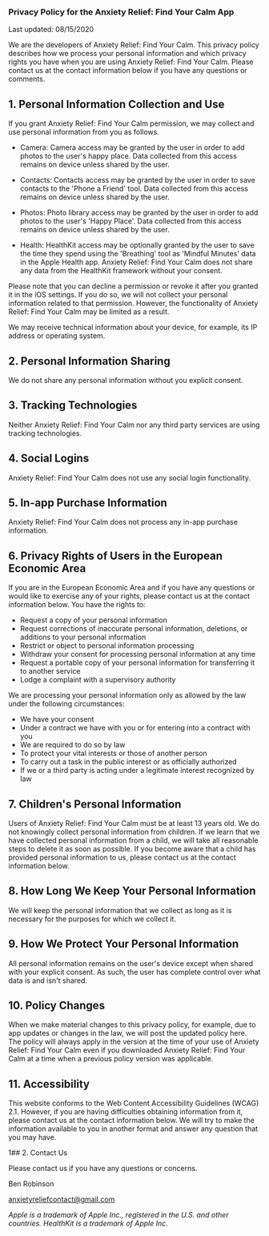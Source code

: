 ### Privacy Policy for the Anxiety Relief: Find Your Calm App

Last updated: 08/15/2020 

We are the developers of Anxiety Relief: Find Your Calm. This privacy policy describes how we process your personal information and which privacy rights you have when you are using Anxiety Relief: Find Your Calm. Please contact us at the contact information below if you have any questions or comments.

## 1. Personal Information Collection and Use

If you grant Anxiety Relief: Find Your Calm permission, we may collect and use personal information from you as follows.

- Camera: Camera access may be granted by the user in order to add photos to the user's happy place. Data collected from this access remains on device unless shared by the user.

- Contacts: Contacts access may be granted by the user in order to save contacts to the 'Phone a Friend' tool. Data collected from this access remains on device unless shared by the user.

- Photos: Photo library access may be granted by the user in order to add photos to the user's 'Happy Place'. Data collected from this access remains on device unless shared by the user.

- Health: HealthKit access may be optionally granted by the user to save the time they spend using the 'Breathing' tool as 'Mindful Minutes' data in the Apple Health app. Anxiety Relief: Find Your Calm does not share any data from the HealthKit framework without your consent.

Please note that you can decline a permission or revoke it after you granted it in the iOS settings. If you do so, we will not collect your personal information related to that permission. However, the functionality of Anxiety Relief: Find Your Calm may be limited as a result.

We may receive technical information about your device, for example, its IP address or operating system.


## 2. Personal Information Sharing

We do not share any personal information without you explicit consent.


## 3. Tracking Technologies

Neither Anxiety Relief: Find Your Calm nor any third party services are using tracking technologies.


## 4. Social Logins

Anxiety Relief: Find Your Calm does not use any social login functionality.


## 5. In-app Purchase Information

Anxiety Relief: Find Your Calm does not process any in-app purchase information.


## 6. Privacy Rights of Users in the European Economic Area

If you are in the European Economic Area and if you have any questions or would like to exercise any of your rights, please contact us at the contact information below. You have the rights to:

- Request a copy of your personal information
- Request corrections of inaccurate personal information, deletions, or additions to your personal information
- Restrict or object to personal information processing
- Withdraw your consent for processing personal information at any time
- Request a portable copy of your personal information for transferring it to another service
- Lodge a complaint with a supervisory authority

We are processing your personal information only as allowed by the law under the following circumstances:

- We have your consent
- Under a contract we have with you or for entering into a contract with you
- We are required to do so by law
- To protect your vital interests or those of another person
- To carry out a task in the public interest or as officially authorized
- If we or a third party is acting under a legitimate interest recognized by law

## 7. Children's Personal Information

Users of Anxiety Relief: Find Your Calm must be at least 13 years old. We do not knowingly collect personal information from children. If we learn that we have collected personal information from a child, we will take all reasonable steps to delete it as soon as possible. If you become aware that a child has provided personal information to us, please contact us at the contact information below.

## 8. How Long We Keep Your Personal Information

We will keep the personal information that we collect as long as it is necessary for the purposes for which we collect it.


## 9. How We Protect Your Personal Information

All personal information remains on the user's device except when shared with your explicit consent. As such, the user has complete control over what data is and isn't shared.


## 10. Policy Changes

When we make material changes to this privacy policy, for example, due to app updates or changes in the law, we will post the updated policy here. The policy will always apply in the version at the time of your use of Anxiety Relief: Find Your Calm even if you downloaded Anxiety Relief: Find Your Calm at a time when a previous policy version was applicable.


## 11. Accessibility

This website conforms to the Web Content Accessibility Guidelines (WCAG) 2.1. However, if you are having difficulties obtaining information from it, please contact us at the contact information below. We will try to make the information available to you in another format and answer any question that you may have.


1## 2. Contact Us

Please contact us if you have any questions or concerns.

Ben Robinson

anxietyreliefcontact@gmail.com

*Apple is a trademark of Apple Inc., registered in the U.S. and other countries. HealthKit is a trademark of Apple Inc.*
